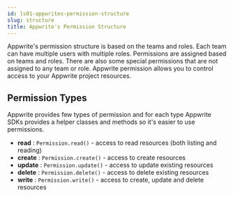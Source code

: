 ```yaml
---
id: ls01-appwrites-permission-structure
slug: structure
title: Appwrite's Permission Structure
---
```


Appwrite's permission structure is based on the teams and roles. Each team can have multiple users with multiple roles. Permissions are assigned based on teams and roles. There are also some special permissions that are not assigned to any team or role. Appwrite permission allows you to control access to your Appwrite project resources.

## Permission Types

Appwrite provides few types of permission and for each type Appwrite SDKs provides a helper classes and methods so it's easier to use permissions.

- **read** : `Permission.read()` - access to read resources (both listing and reading)
- **create** : `Permission.create()` - access to create resources
- **update** : `Permission.update()` - access to update existing resources
- **delete** : `Permission.delete()` - access to delete existing resources
- **write** : `Permission.write()` - access to create, update and delete resources

